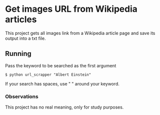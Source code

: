 # Get images URL from Wikipedia articles

This project gets all images link from a Wikipedia article page and save its output into a txt file.

## Running

Pass the keyword to be searched as the first argument

```shell
$ python url_scrapper "Albert Einstein"
```

If your search has spaces, use " " around your keyword.

### Observations

This project has no real meaning, only for study purposes.
